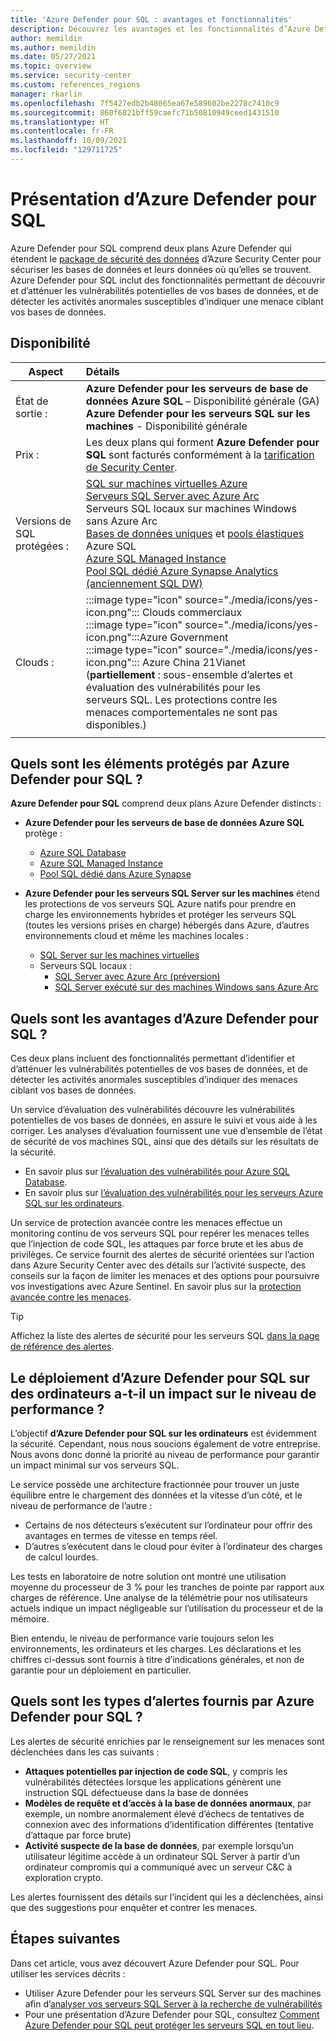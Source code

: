 ```yaml
---
title: 'Azure Defender pour SQL : avantages et fonctionnalités'
description: Découvrez les avantages et les fonctionnalités d’Azure Defender pour SQL.
author: memildin
ms.author: memildin
ms.date: 05/27/2021
ms.topic: overview
ms.service: security-center
ms.custom: references_regions
manager: rkarlin
ms.openlocfilehash: 7f5427edb2b48065ea67e589602be2278c7410c9
ms.sourcegitcommit: 860f6821bff59caefc71b50810949ceed1431510
ms.translationtype: HT
ms.contentlocale: fr-FR
ms.lasthandoff: 10/09/2021
ms.locfileid: "129711725"
---
```

# <a name="introduction-to-azure-defender-for-sql"></a>Présentation d’Azure Defender pour SQL

Azure Defender pour SQL comprend deux plans Azure Defender qui étendent le [package de sécurité des données](../azure-sql/database/azure-defender-for-sql.md) d’Azure Security Center pour sécuriser les bases de données et leurs données où qu’elles se trouvent. Azure Defender pour SQL inclut des fonctionnalités permettant de découvrir et d’atténuer les vulnérabilités potentielles de vos bases de données, et de détecter les activités anormales susceptibles d’indiquer une menace ciblant vos bases de données.

## <a name="availability"></a>Disponibilité

|Aspect|Détails|
|----|:----|
|État de sortie :|**Azure Defender pour les serveurs de base de données Azure SQL** – Disponibilité générale (GA)<br>**Azure Defender pour les serveurs SQL sur les machines** - Disponibilité générale |
|Prix :|Les deux plans qui forment **Azure Defender pour SQL** sont facturés conformément à la [tarification de Security Center](https://azure.microsoft.com/pricing/details/security-center/).|
|Versions de SQL protégées :|[SQL sur machines virtuelles Azure](../azure-sql/virtual-machines/windows/sql-server-on-azure-vm-iaas-what-is-overview.md)<br>[Serveurs SQL Server avec Azure Arc](/sql/sql-server/azure-arc/overview)<br>Serveurs SQL locaux sur machines Windows sans Azure Arc<br>[Bases de données uniques](../azure-sql/database/single-database-overview.md) et [pools élastiques](../azure-sql/database/elastic-pool-overview.md) Azure SQL<br>[Azure SQL Managed Instance](../azure-sql/managed-instance/sql-managed-instance-paas-overview.md)<br>[Pool SQL dédié Azure Synapse Analytics (anciennement SQL DW)](../synapse-analytics/sql-data-warehouse/sql-data-warehouse-overview-what-is.md)|
|Clouds :|:::image type="icon" source="./media/icons/yes-icon.png"::: Clouds commerciaux<br>:::image type="icon" source="./media/icons/yes-icon.png":::Azure Government<br>:::image type="icon" source="./media/icons/yes-icon.png"::: Azure China 21Vianet (**partiellement** : sous-ensemble d’alertes et évaluation des vulnérabilités pour les serveurs SQL. Les protections contre les menaces comportementales ne sont pas disponibles.)|
|||

## <a name="what-does-azure-defender-for-sql-protect"></a>Quels sont les éléments protégés par Azure Defender pour SQL ?

**Azure Defender pour SQL** comprend deux plans Azure Defender distincts :

- **Azure Defender pour les serveurs de base de données Azure SQL** protège :
    - [Azure SQL Database](../azure-sql/database/sql-database-paas-overview.md)
    - [Azure SQL Managed Instance](../azure-sql/managed-instance/sql-managed-instance-paas-overview.md)
    - [Pool SQL dédié dans Azure Synapse](../synapse-analytics/sql-data-warehouse/sql-data-warehouse-overview-what-is.md)

- **Azure Defender pour les serveurs SQL Server sur les machines** étend les protections de vos serveurs SQL Azure natifs pour prendre en charge les environnements hybrides et protéger les serveurs SQL (toutes les versions prises en charge) hébergés dans Azure, d’autres environnements cloud et même les machines locales :
    - [SQL Server sur les machines virtuelles](https://azure.microsoft.com/services/virtual-machines/sql-server/)
    - Serveurs SQL locaux :
        - [SQL Server avec Azure Arc (préversion)](/sql/sql-server/azure-arc/overview)
        - [SQL Server exécuté sur des machines Windows sans Azure Arc](../azure-monitor/agents/agent-windows.md)


## <a name="what-are-the-benefits-of-azure-defender-for-sql"></a>Quels sont les avantages d’Azure Defender pour SQL ?

Ces deux plans incluent des fonctionnalités permettant d’identifier et d’atténuer les vulnérabilités potentielles de vos bases de données, et de détecter les activités anormales susceptibles d’indiquer des menaces ciblant vos bases de données.

Un service d’évaluation des vulnérabilités découvre les vulnérabilités potentielles de vos bases de données, en assure le suivi et vous aide à les corriger. Les analyses d’évaluation fournissent une vue d’ensemble de l’état de sécurité de vos machines SQL, ainsi que des détails sur les résultats de la sécurité.

- En savoir plus sur [l’évaluation des vulnérabilités pour Azure SQL Database](../azure-sql/database/sql-vulnerability-assessment.md).
- En savoir plus sur [l’évaluation des vulnérabilités pour les serveurs Azure SQL sur les ordinateurs](defender-for-sql-on-machines-vulnerability-assessment.md).

Un service de protection avancée contre les menaces effectue un monitoring continu de vos serveurs SQL pour repérer les menaces telles que l’injection de code SQL, les attaques par force brute et les abus de privilèges. Ce service fournit des alertes de sécurité orientées sur l’action dans Azure Security Center avec des détails sur l’activité suspecte, des conseils sur la façon de limiter les menaces et des options pour poursuivre vos investigations avec Azure Sentinel. En savoir plus sur la [protection avancée contre les menaces](../azure-sql/database/threat-detection-overview.md).

 > [!TIP]
 > Affichez la liste des alertes de sécurité pour les serveurs SQL [dans la page de référence des alertes](alerts-reference.md#alerts-sql-db-and-warehouse).


## <a name="is-there-a-performance-impact-from-deploying-azure-defender-for-sql-on-machines"></a>Le déploiement d’Azure Defender pour SQL sur des ordinateurs a-t-il un impact sur le niveau de performance ?

L’objectif **d’Azure Defender pour SQL sur les ordinateurs** est évidemment la sécurité. Cependant, nous nous soucions également de votre entreprise. Nous avons donc donné la priorité au niveau de performance pour garantir un impact minimal sur vos serveurs SQL. 

Le service possède une architecture fractionnée pour trouver un juste équilibre entre le chargement des données et la vitesse d’un côté, et le niveau de performance de l’autre : 

- Certains de nos détecteurs s’exécutent sur l’ordinateur pour offrir des avantages en termes de vitesse en temps réel.
- D’autres s’exécutent dans le cloud pour éviter à l’ordinateur des charges de calcul lourdes.

Les tests en laboratoire de notre solution ont montré une utilisation moyenne du processeur de 3 % pour les tranches de pointe par rapport aux charges de référence. Une analyse de la télémétrie pour nos utilisateurs actuels indique un impact négligeable sur l’utilisation du processeur et de la mémoire.

Bien entendu, le niveau de performance varie toujours selon les environnements, les ordinateurs et les charges. Les déclarations et les chiffres ci-dessus sont fournis à titre d’indications générales, et non de garantie pour un déploiement en particulier.


## <a name="what-kind-of-alerts-does-azure-defender-for-sql-provide"></a>Quels sont les types d’alertes fournis par Azure Defender pour SQL ?

Les alertes de sécurité enrichies par le renseignement sur les menaces sont déclenchées dans les cas suivants :

- **Attaques potentielles par injection de code SQL**, y compris les vulnérabilités détectées lorsque les applications génèrent une instruction SQL défectueuse dans la base de données
- **Modèles de requête et d’accès à la base de données anormaux**, par exemple, un nombre anormalement élevé d’échecs de tentatives de connexion avec des informations d’identification différentes (tentative d’attaque par force brute)
- **Activité suspecte de la base de données**, par exemple lorsqu’un utilisateur légitime accède à un ordinateur SQL Server à partir d’un ordinateur compromis qui a communiqué avec un serveur C&C à exploration crypto.

Les alertes fournissent des détails sur l’incident qui les a déclenchées, ainsi que des suggestions pour enquêter et contrer les menaces.



## <a name="next-steps"></a>Étapes suivantes

Dans cet article, vous avez découvert Azure Defender pour SQL. Pour utiliser les services décrits :

- Utiliser Azure Defender pour les serveurs SQL Server sur des machines afin d’[analyser vos serveurs SQL Server à la recherche de vulnérabilités](defender-for-sql-usage.md)
- Pour une présentation d’Azure Defender pour SQL, consultez [Comment Azure Defender pour SQL peut protéger les serveurs SQL en tout lieu](https://www.youtube.com/watch?v=V7RdB6RSVpc).
